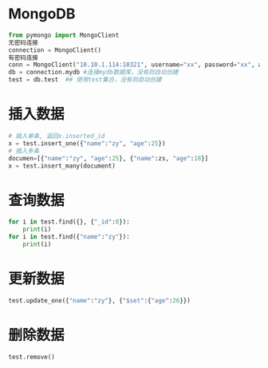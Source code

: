# MongoDB

```python
from pymongo import MongoClient
无密码连接
connection = MongoClient()
有密码连接
conn = MongoClient("10.10.1.114:10321", username="xx", password="xx", authSource="admin")
db = connection.mydb #连接mydb数据库，没有则自动创建
test = db.test  ## 使用test集合，没有则自动创建
```
# 插入数据
```python
# 插入单条, 返回x.inserted_id
x = test.insert_one({"name":"zy", "age":25})
# 插入多条
documen=[{"name":"zy", "age":25}, {"name":zs, "age":18}]
x = test.insert_many(document)
```
# 查询数据
```python
for i in test.find({}, {"_id":0}):
	print(i)
for i in test.find({"name":"zy"}):
	print(i)
```
	
# 更新数据
```python
test.update_one({"name":"zy"}, {"$set":{"age":26}})
```

# 删除数据
```python
test.remove()
```
